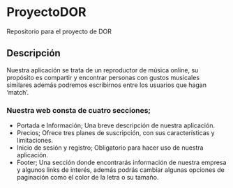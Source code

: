 # ProyectoDOR
Repositorio para el proyecto de DOR

## Descripción

Nuestra aplicación se trata de un reproductor de música online, su propósito es compartir y encontrar personas con  gustos musicales similares además podremos escribirnos entre los usuarios que hagan ‘match’.

### Nuestra web consta de cuatro secciones;

- Portada e Información; Una breve descripción de nuestra aplicación.
- Precios; Ofrece tres planes de suscripción, con sus características y limitaciones.
- Inicio de sesión y registro; Obligatorio para hacer uso de nuestra aplicación.
- Footer; Una sección donde encontrarás información de nuestra empresa y algunos links de interés, además podrás cambiar algunas opciones de paginación como el color de la letra o su tamaño.
